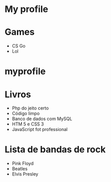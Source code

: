 # My profile

# Games
 * CS Go
 * Lol
# myprofile

# Livros

* Php do jeito certo
* Código limpo
* Banco de dados com MySQL
* HTM 5 e CSS 3
* JavaScript fot professional

# Lista de bandas de rock

* Pink Floyd
* Beatles
* Elvis Presley